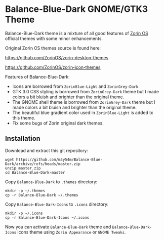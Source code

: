 # Balance-Blue-Dark GNOME/GTK3 Theme

Balance-Blue-Dark theme is a mixture of all good features of [Zorin OS](https://zorin.com/os/) official themes with some minor enhancements.

Original Zorin OS themes source is found here:

https://github.com/ZorinOS/zorin-desktop-themes

https://github.com/ZorinOS/zorin-icon-themes

Features of Balance-Blue-Dark:

- Icons are borrowed from `ZorinBlue-Light` and `ZorinGrey-Dark`
- GTK 3.0 CSS styling is borrowed from `ZorinGrey-Dark` theme but I made colors a bit bluish and brighter than the original theme.
- The GNOME shell theme is borrowed from `ZorinGrey-Dark` theme but I made colors a bit bluish and brighter than the original theme.
- The beautiful blue gradient color used in `ZorinBlue-Light` is added to this theme.
- Fix some bugs of Zorin original dark themes.

## Installation

Download and extract this git repository:

```console
wget https://github.com/m3y54m/Balance-Blue-Dark/archive/refs/heads/master.zip
unzip master.zip 
cd Balance-Blue-Dark-master
```

Copy `Balance-Blue-Dark` to `.themes` directory:

```console
mkdir -p ~/.themes
cp -r Balance-Blue-Dark ~/.themes
```

Copy `Balance-Blue-Dark-Icons` to `.icons` directory:

```console
mkdir -p ~/.icons
cp -r Balance-Blue-Dark-Icons ~/.icons
```

Now you can activate `Balance-Blue-Dark` theme and `Balance-Blue-Dark-Icons` icons theme using `Zorin Appearance` or `GNOME Tweaks`.
